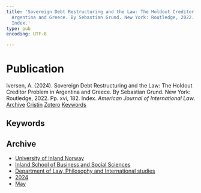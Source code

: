 ```yaml
---
title: 'Sovereign Debt Restructuring and the Law: The Holdout Creditor Problem in
  Argentina and Greece. By Sebastian Grund. New York: Routledge, 2022. Pp. xvi, 182.
  Index.'
type: pub
encoding: UTF-8

---
```

<h1>Publication</h1>
<article id="csl-bib-container-V39YIGNG" class="csl-bib-container">
  <div class="csl-bib-body"> <div class="csl-entry">Iversen, A. (2024). Sovereign Debt Restructuring and the Law: The Holdout Creditor Problem in Argentina and Greece. By Sebastian Grund. New York: Routledge, 2022. Pp. xvi, 182. Index. <i>American Journal of International Law</i>.</div> </div>
  <div class="csl-bib-buttons">
    <a href="#taxonomy-article-V39YIGNG" alt="archive" class="csl-bib-button">Archive</a>
    <a href="https://app.cristin.no/results/show.jsf?id=2266954" alt="Cristin" class="csl-bib-button">Cristin</a>
    <a href="http://zotero.org/groups/5881554/items/V39YIGNG" alt="Zotero" class="csl-bib-button">Zotero</a>
    <a href="#keywords-article-V39YIGNG" alt="keywords" class="csl-bib-button">Keywords</a>
  </div>
  <div id="csl-bib-meta-container-V39YIGNG"></div>
</article>
<div id="csl-bib-meta-V39YIGNG" class="csl-bib-meta">
  <article id="keywords-article-V39YIGNG" class="keywords-article">
    <h1>Keywords</h1>
    
  </article>
  <article id="taxonomy-article-V39YIGNG" class="taxonomy-article">
    <h1>Archive</h1>
    <ul>
      <li>
        <a href="/en/archive/?key=3DCRN523">University of Inland Norway</a>
      </li>
      <li>
        <a href="/en/archive/?key=DU8Q9LN9">Inland School of Business and Social Sciences</a>
      </li>
      <li>
        <a href="/en/archive/?key=ITYAG68H">Department of Law, Philosophy and International studies</a>
      </li>
      <li>
        <a href="/en/archive/?key=KVIAK4ZQ">2024</a>
      </li>
      <li>
        <a href="/en/archive/?key=KILB6D54">May</a>
      </li>
    </ul>
  </article>
</div>
